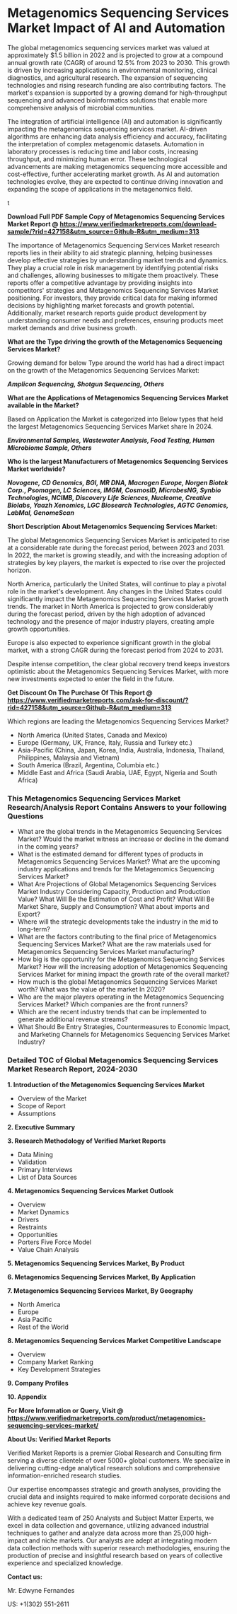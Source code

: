 <meta name="title" content="Global Metagenomics Sequencing Services Market Impact of AI and Automation"><meta name="description" content="The global metagenomics sequencing services market was valued at approximately $1.5 billion in 2022 and is projected to grow at a compound annual growth rate (CAGR) of"><meta name="title" content="Metagenomics Sequencing Services Market Size, Share, Scope, Trends, Growth, Opportunities, Analysis, Forecast"><h1>Metagenomics Sequencing Services Market Impact of AI and Automation</h1><p>The global metagenomics sequencing services market was valued at approximately $1.5 billion in 2022 and is projected to grow at a compound annual growth rate (CAGR) of around 12.5% from 2023 to 2030. This growth is driven by increasing applications in environmental monitoring, clinical diagnostics, and agricultural research. The expansion of sequencing technologies and rising research funding are also contributing factors. The market's expansion is supported by a growing demand for high-throughput sequencing and advanced bioinformatics solutions that enable more comprehensive analysis of microbial communities.</p><p>The integration of artificial intelligence (AI) and automation is significantly impacting the metagenomics sequencing services market. AI-driven algorithms are enhancing data analysis efficiency and accuracy, facilitating the interpretation of complex metagenomic datasets. Automation in laboratory processes is reducing time and labor costs, increasing throughput, and minimizing human error. These technological advancements are making metagenomics sequencing more accessible and cost-effective, further accelerating market growth. As AI and automation technologies evolve, they are expected to continue driving innovation and expanding the scope of applications in the metagenomics field.</p>t</p><p id="" class=""><strong>Download Full PDF Sample Copy of Metagenomics Sequencing Services Market Report @ <a href="https://www.verifiedmarketreports.com/download-sample/?rid=427158&utm_source=Github-R&utm_medium=313" target="_blank">https://www.verifiedmarketreports.com/download-sample/?rid=427158&utm_source=Github-R&utm_medium=313</a></strong></p><p>The importance of&nbsp;Metagenomics Sequencing Services Market research reports lies in their ability to aid strategic planning, helping businesses develop effective strategies by understanding market trends and dynamics. They play a crucial role in risk management by identifying potential risks and challenges, allowing businesses to mitigate them proactively. These reports offer a competitive advantage by providing insights into competitors' strategies and Metagenomics Sequencing Services Market positioning. For investors, they provide critical data for making informed decisions by highlighting market forecasts and growth potential. Additionally, market research reports guide product development by understanding consumer needs and preferences, ensuring products meet market demands and drive business growth.</p><p><strong>What are the&nbsp;Type driving the growth of the Metagenomics Sequencing Services Market?</strong></p><p id="" class="">Growing demand for below Type around the world has had a direct impact on the growth of the Metagenomics Sequencing Services Market:</p><em><strong>Amplicon Sequencing, Shotgun Sequencing, Others</strong></em></p><strong>What are the&nbsp;Applications&nbsp;of Metagenomics Sequencing Services Market available in the Market?</strong></p><p id="" class="">Based on Application the Market is categorized into Below types that held the largest Metagenomics Sequencing Services Market share In 2024.</p><em><strong>Environmental Samples, Wastewater Analysis, Food Testing, Human Microbiome Sample, Others</strong></em></p><strong>Who is the largest Manufacturers of Metagenomics Sequencing Services Market worldwide?</strong></p><p><em><strong>Novogene, CD Genomics, BGI, MR DNA, Macrogen Europe, Norgen Biotek Corp., Psomagen, LC Sciences, IMGM, CosmosID, MicrobesNG, Synbio Technologies, NCIMB, Discovery Life Sciences, Nucleome, Creative Biolabs, Yaazh Xenomics, LGC Biosearch Technologies, AGTC Genomics, LabMal, GenomeScan</strong></em></p><p id="" class=""><strong>Short Description About Metagenomics Sequencing Services Market:</strong></p><p>The global Metagenomics Sequencing Services Market is anticipated to rise at a considerable rate during the forecast period, between 2023 and 2031. In 2022, the market is growing steadily, and with the increasing adoption of strategies by key players, the market is expected to rise over the projected horizon.</p><p>North America, particularly the United States, will continue to play a pivotal role in the market's development. Any changes in the United States could significantly impact the Metagenomics Sequencing Services Market growth trends. The market in North America is projected to grow considerably during the forecast period, driven by the high adoption of advanced technology and the presence of major industry players, creating ample growth opportunities.</p><p>Europe is also expected to experience significant growth in the global market, with a strong CAGR during the forecast period from 2024 to 2031.</p><p>Despite intense competition, the clear global recovery trend keeps investors optimistic about the Metagenomics Sequencing Services Market, with more new investments expected to enter the field in the future.</p><p id="" class=""><strong>Get Discount On The Purchase Of This Report @ <a href="https://www.verifiedmarketreports.com/ask-for-discount/?rid=427158&utm_source=Github-R&utm_medium=313" target="_blank">https://www.verifiedmarketreports.com/ask-for-discount/?rid=427158&utm_source=Github-R&utm_medium=313</a></strong></p>Which regions are leading the Metagenomics Sequencing Services Market?</p><ul><li>North America (United States, Canada and Mexico)</li><li>Europe (Germany, UK, France, Italy, Russia and Turkey etc.)</li><li>Asia-Pacific (China, Japan, Korea, India, Australia, Indonesia, Thailand, Philippines, Malaysia and Vietnam)</li><li>South America (Brazil, Argentina, Columbia etc.)</li><li>Middle East and Africa (Saudi Arabia, UAE, Egypt, Nigeria and South Africa)</li></ul><h3 id="" class="">This Metagenomics Sequencing Services Market Research/Analysis Report Contains Answers to your following Questions</h3><ul><li>What are the global trends in the Metagenomics Sequencing Services Market? Would the market witness an increase or decline in the demand in the coming years?</li><li>What is the estimated demand for different types of products in Metagenomics Sequencing Services Market? What are the upcoming industry applications and trends for the Metagenomics Sequencing Services Market?</li><li>What Are Projections of Global Metagenomics Sequencing Services Market Industry Considering Capacity, Production and Production Value? What Will Be the Estimation of Cost and Profit? What Will Be Market Share, Supply and Consumption? What about imports and Export?</li><li>Where will the strategic developments take the industry in the mid to long-term?</li><li>What are the factors contributing to the final price of Metagenomics Sequencing Services Market? What are the raw materials used for Metagenomics Sequencing Services Market manufacturing?</li><li>How big is the opportunity for the Metagenomics Sequencing Services Market? How will the increasing adoption of Metagenomics Sequencing Services Market for mining impact the growth rate of the overall market?</li><li>How much is the global Metagenomics Sequencing Services Market worth? What was the value of the market In 2020?</li><li>Who are the major players operating in the Metagenomics Sequencing Services Market? Which companies are the front runners?</li><li>Which are the recent industry trends that can be implemented to generate additional revenue streams?</li><li>What Should Be Entry Strategies, Countermeasures to Economic Impact, and Marketing Channels for Metagenomics Sequencing Services Market Industry?</li></ul><h3 id="" class="">Detailed TOC of Global Metagenomics Sequencing Services Market Research Report, 2024-2030</h3><p id="" class=""><strong>1. Introduction of the Metagenomics Sequencing Services Market</strong></p><ul><li>Overview of the Market</li><li>Scope of Report</li><li>Assumptions</li></ul><p id="" class=""><strong>2. Executive Summary</strong></p><p id="" class=""><strong>3. Research Methodology of Verified Market Reports</strong></p><ul><li>Data Mining</li><li>Validation</li><li>Primary Interviews</li><li>List of Data Sources</li></ul><p id="" class=""><strong>4. Metagenomics Sequencing Services Market Outlook</strong></p><ul><li>Overview</li><li>Market Dynamics</li><li>Drivers</li><li>Restraints</li><li>Opportunities</li><li>Porters Five Force Model</li><li>Value Chain Analysis</li></ul><p id="" class=""><strong>5. Metagenomics Sequencing Services Market, By Product</strong></p><p id="" class=""><strong>6. Metagenomics Sequencing Services Market, By Application</strong></p><p id="" class=""><strong>7. Metagenomics Sequencing Services Market, By Geography</strong></p><ul><li>North America</li><li>Europe</li><li>Asia Pacific</li><li>Rest of the World</li></ul><p id="" class=""><strong>8. Metagenomics Sequencing Services Market Competitive Landscape</strong></p><ul><li>Overview</li><li>Company Market Ranking</li><li>Key Development Strategies</li></ul><p id="" class=""><strong>9. Company Profiles</strong></p><p id="" class=""><strong>10. Appendix</strong></p><p id="" class=""><strong>For More Information or Query, Visit @ <a href="https://www.verifiedmarketreports.com/product/metagenomics-sequencing-services-market/" target="_blank">https://www.verifiedmarketreports.com/product/metagenomics-sequencing-services-market/</a></strong></p><p id="" class=""><strong>About Us: Verified Market Reports</strong></p><p id="" class="">Verified Market Reports is a premier Global Research and Consulting firm serving a diverse clientele of over 5000+ global customers. We specialize in delivering cutting-edge analytical research solutions and comprehensive information-enriched research studies.</p><p id="" class="">Our expertise encompasses strategic and growth analyses, providing the crucial data and insights required to make informed corporate decisions and achieve key revenue goals.</p><p id="" class="">With a dedicated team of 250 Analysts and Subject Matter Experts, we excel in data collection and governance, utilizing advanced industrial techniques to gather and analyze data across more than 25,000 high-impact and niche markets. Our analysts are adept at integrating modern data collection methods with superior research methodologies, ensuring the production of precise and insightful research based on years of collective experience and specialized knowledge.</p><p id="" class=""><strong>Contact us:</strong></p><p id="" class="">Mr. Edwyne Fernandes</p><p id="" class="">US: +1(302) 551-2611</p>